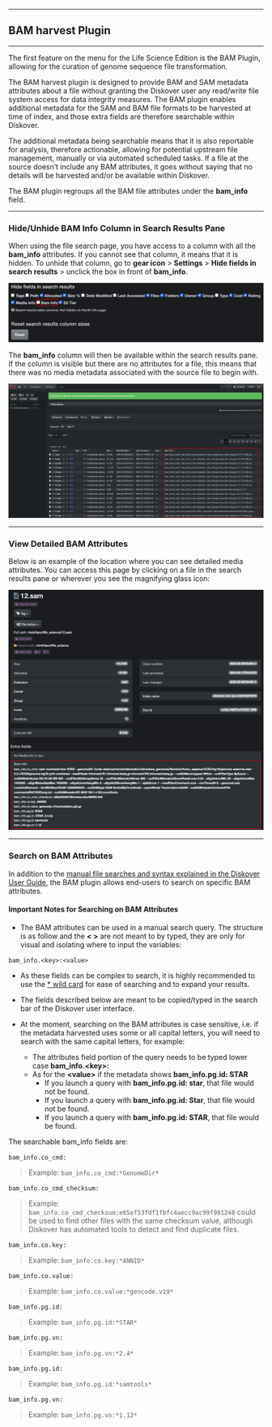 ___
## BAM harvest Plugin
___

The first feature on the menu for the Life Science Edition is the BAM Plugin, allowing for the curation of genome sequence file transformation.

The BAM harvest plugin is designed to provide BAM and SAM metadata attributes about a file without granting the Diskover user any read/write file system access for data integrity measures. The BAM plugin enables additional metadata for the SAM and BAM file formats to be harvested at time of index, and those extra fields are therefore searchable within Diskover.

The additional metadata being searchable means that it is also reportable for analysis, therefore actionable, allowing for potential upstream file management, manually or via automated scheduled tasks. If a file at the source doesn’t include any BAM attributes, it goes without saying that no details will be harvested and/or be available within Diskover.

The BAM plugin regroups all the BAM file attributes under the **bam_info** field.

___
### Hide/Unhide BAM Info Column in Search Results Pane

When using the file search page, you have access to a column with all the **bam_info** attributes. If you cannot see that column, it means that it is hidden. To unhide that column, go to **gear icon** > **Settings** > **Hide fields in search results** > unclick the box in front of  **bam_info**.

![Image: Hide/Unhide Media Info Field](images/image_life_science_edition_baminfo_hide_unhide_column.png)

The  **bam_info** column will then be available within the search results pane. If the column is visible but there are no attributes for a file, this means that there was no media metadata associated with the source file to begin with.

![Image: Media Info Column in Search Results](images/image_life_science_edition_baminfo_column_in_search_results_pane.png)

___
### View Detailed BAM Attributes

Below is an example of the location where you can see detailed media attributes. You can access this page by clicking on a file in the search results pane or wherever you see the magnifying glass icon:

![Image: Harvested Media Attributes](images/image_life_science_edition_baminfo_file_attributes.png)

___
### Search on BAM Attributes

In addition to the [manual file searches and syntax explained in the Diskover User Guide](https://docs.diskoverdata.com/diskover_user_guide/#manual-search-syntax), the BAM plugin allows end-users to search on specific BAM attributes.

#### Important Notes for Searching on BAM Attributes

- The BAM attributes can be used in a manual search query. The structure is as follow and the **< >** are not meant to by typed, they are only for visual and isolating where to input the variables:
```
bam_info.<key>:<value>
```

- As these fields can be complex to search, it is highly recommended to use the [* wild card](https://docs.diskoverdata.com/diskover_user_guide/#wild-card_1) for ease of searching and to expand your results.

- The fields described below are meant to be copied/typed in the search bar of the Diskover user interface.

- At the moment, searching on the BAM attributes is case sensitive, i.e. if the metadata harvested uses some or all capital letters, you will need to search with the same capital letters, for example:
  - The attributes field portion of the query needs to be typed lower case **bam_info.\<key>:**
  - As for the **\<value>** if the metadata shows **bam_info.pg.id: STAR**
    - If you launch a query with **bam_info.pg.id: star**, that file would not be found.
    - If you launch a query with **bam_info.pg.id: Star**, that file would not be found.
    - If you launch a query with **bam_info.pg.id: STAR**, that file would be found.

The searchable bam_info fields are:


```
bam_info.co_cmd:
```
>Example: `bam_info.co_cmd:*GenomeDir*`

```
bam_info.co_cmd_checksum:
```
>Example: `bam_info.co_cmd_checksum:e65ef53fdf1fbfc4aecc9ac99f991248` could be used to find other files with the same checksum value, although Diskover has automated tools to detect and find duplicate files.

```
bam_info.co.key:
```
>Example: `bam_info.co.key:*ANNID*`

```
bam_info.co.value:
```
>Example: `bam_info.co.value:*gencode.v19*`

```
bam_info.pg.id:
```
>Example: `bam_info.pg.id:*STAR*`

```
bam_info.pg.vn:
```
>Example: `bam_info.pg.vn:*2.4*`

```
bam_info.pg.id:
```
>Example: `bam_info.pg.id:*samtools*`

```
bam_info.pg.vn:
```
>Example: `bam_info.pg.vn:*1.12*`
